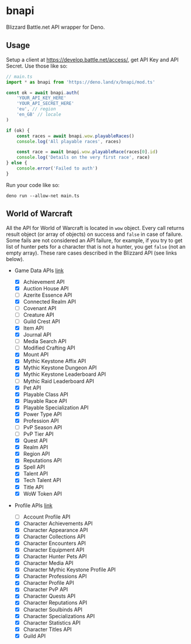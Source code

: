 # bnapi

Blizzard Battle.net API wrapper for Deno.

## Usage

Setup a client at https://develop.battle.net/access/, get API Key and API Secret. Use those like so:

```ts
// main.ts
import * as bnapi from 'https://deno.land/x/bnapi/mod.ts'

const ok = await bnapi.auth(
    'YOUR_API_KEY_HERE'
    'YOUR_API_SECRET_HERE'
    'eu', // region
    'en_GB' // locale
)

if (ok) {
    const races = await bnapi.wow.playableRaces()
    console.log('All playable races', races)

    const race = await bnapi.wow.playableRace(races[0].id)
    console.log('Details on the very first race', race)
} else {
    console.error('Failed to auth')
}
```

Run your code like so:

```
deno run --allow-net main.ts
```

## World of Warcraft

All the API for World of Warcraft is located in `wow` object. Every call returns result object (or array of objects) on success and `false` in case of failure. Some fails are not considered an API failure, for example, if you try to get list of hunter pets for a character that is not a hunter, you get `false` (not an empty array). These rare cases described in the Blizzard API (see links below).

- Game Data APIs [link](https://develop.battle.net/documentation/world-of-warcraft/game-data-apis)

    - [x] Achievement API
    - [x] Auction House API
    - [ ] Azerite Essence API
    - [x] Connected Realm API
    - [ ] Covenant API
    - [ ] Creature API
    - [ ] Guild Crest API
    - [x] Item API
    - [x] Journal API
    - [ ] Media Search API
    - [ ] Modified Crafting API
    - [x] Mount API
    - [x] Mythic Keystone Affix API
    - [x] Mythic Keystone Dungeon API
    - [x] Mythic Keystone Leaderboard API
    - [ ] Mythic Raid Leaderboard API
    - [x] Pet API
    - [x] Playable Class API
    - [x] Playable Race API
    - [x] Playable Specialization API
    - [x] Power Type API
    - [x] Profession API
    - [ ] PvP Season API
    - [ ] PvP Tier API
    - [x] Quest API
    - [x] Realm API
    - [x] Region API
    - [x] Reputations API
    - [x] Spell API
    - [x] Talent API
    - [x] Tech Talent API
    - [x] Title API
    - [x] WoW Token API

- Profile APIs [link](https://develop.battle.net/documentation/world-of-warcraft/profile-apis)

    - [ ] Account Profile API
    - [x] Character Achievements API
    - [x] Character Appearance API
    - [x] Character Collections API
    - [x] Character Encounters API
    - [x] Character Equipment API
    - [x] Character Hunter Pets API
    - [x] Character Media API
    - [x] Character Mythic Keystone Profile API
    - [x] Character Professions API
    - [x] Character Profile API
    - [x] Character PvP API
    - [x] Character Quests API
    - [x] Character Reputations API
    - [x] Character Soulbinds API
    - [x] Character Specializations API
    - [x] Character Statistics API
    - [x] Character Titles API
    - [x] Guild API
